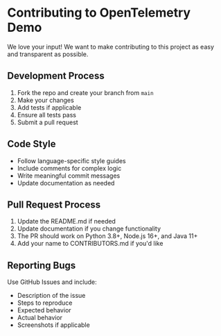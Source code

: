 # Contributing to OpenTelemetry Demo

We love your input! We want to make contributing to this project as easy and transparent as possible.

## Development Process

1. Fork the repo and create your branch from `main`
2. Make your changes
3. Add tests if applicable
4. Ensure all tests pass
5. Submit a pull request

## Code Style

- Follow language-specific style guides
- Include comments for complex logic
- Write meaningful commit messages
- Update documentation as needed

## Pull Request Process

1. Update the README.md if needed
2. Update documentation if you change functionality
3. The PR should work on Python 3.8+, Node.js 16+, and Java 11+
4. Add your name to CONTRIBUTORS.md if you'd like

## Reporting Bugs

Use GitHub Issues and include:
- Description of the issue
- Steps to reproduce
- Expected behavior
- Actual behavior
- Screenshots if applicable